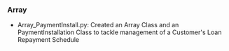 ### Array
- Array_PaymentInstall.py: Created an Array Class and an PaymentInstallation Class to tackle management of a Customer's Loan Repayment Schedule
